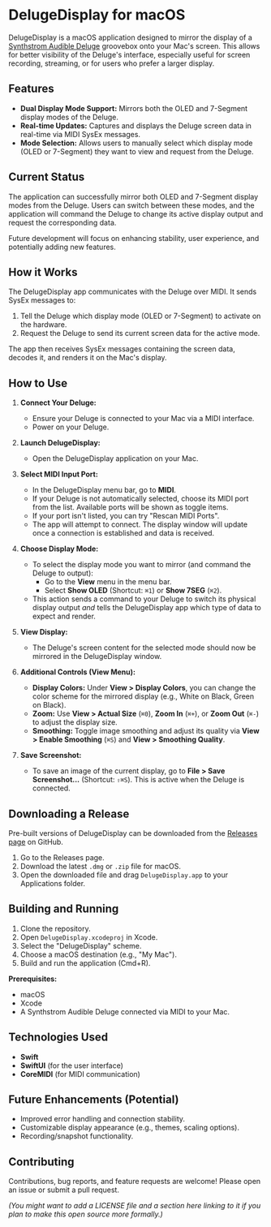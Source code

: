 # DelugeDisplay for macOS

DelugeDisplay is a macOS application designed to mirror the display of a [Synthstrom Audible Deluge](https://synthstrom.com/) groovebox onto your Mac's screen. This allows for better visibility of the Deluge's interface, especially useful for screen recording, streaming, or for users who prefer a larger display.

## Features

*   **Dual Display Mode Support:** Mirrors both the OLED and 7-Segment display modes of the Deluge.
*   **Real-time Updates:** Captures and displays the Deluge screen data in real-time via MIDI SysEx messages.
*   **Mode Selection:** Allows users to manually select which display mode (OLED or 7-Segment) they want to view and request from the Deluge.

## Current Status

The application can successfully mirror both OLED and 7-Segment display modes from the Deluge. Users can switch between these modes, and the application will command the Deluge to change its active display output and request the corresponding data.

Future development will focus on enhancing stability, user experience, and potentially adding new features.

## How it Works

The DelugeDisplay app communicates with the Deluge over MIDI. It sends SysEx messages to:
1.  Tell the Deluge which display mode (OLED or 7-Segment) to activate on the hardware.
2.  Request the Deluge to send its current screen data for the active mode.

The app then receives SysEx messages containing the screen data, decodes it, and renders it on the Mac's display.

## How to Use

1.  **Connect Your Deluge:**
    *   Ensure your Deluge is connected to your Mac via a MIDI interface.
    *   Power on your Deluge.

2.  **Launch DelugeDisplay:**
    *   Open the DelugeDisplay application on your Mac.

3.  **Select MIDI Input Port:**
    *   In the DelugeDisplay menu bar, go to **MIDI**.
    *   If your Deluge is not automatically selected, choose its MIDI port from the list. Available ports will be shown as toggle items.
    *   If your port isn't listed, you can try "Rescan MIDI Ports".
    *   The app will attempt to connect. The display window will update once a connection is established and data is received.

4.  **Choose Display Mode:**
    *   To select the display mode you want to mirror (and command the Deluge to output):
        *   Go to the **View** menu in the menu bar.
        *   Select **Show OLED** (Shortcut: `⌘1`) or **Show 7SEG** (`⌘2`).
    *   This action sends a command to your Deluge to switch its physical display output *and* tells the DelugeDisplay app which type of data to expect and render.

5.  **View Display:**
    *   The Deluge's screen content for the selected mode should now be mirrored in the DelugeDisplay window.

6.  **Additional Controls (View Menu):**
    *   **Display Colors:** Under **View > Display Colors**, you can change the color scheme for the mirrored display (e.g., White on Black, Green on Black).
    *   **Zoom:** Use **View > Actual Size** (`⌘0`), **Zoom In** (`⌘+`), or **Zoom Out** (`⌘-`) to adjust the display size.
    *   **Smoothing:** Toggle image smoothing and adjust its quality via **View > Enable Smoothing** (`⌘S`) and **View > Smoothing Quality**.

7.  **Save Screenshot:**
    *   To save an image of the current display, go to **File > Save Screenshot...** (Shortcut: `⇧⌘S`). This is active when the Deluge is connected.

## Downloading a Release

Pre-built versions of DelugeDisplay can be downloaded from the [Releases page](https://github.com/douglas-carmichael/DelugeDisplay/releases) on GitHub.

1.  Go to the Releases page.
2.  Download the latest `.dmg` or `.zip` file for macOS.
3.  Open the downloaded file and drag `DelugeDisplay.app` to your Applications folder.

## Building and Running

1.  Clone the repository.
2.  Open `DelugeDisplay.xcodeproj` in Xcode.
3.  Select the "DelugeDisplay" scheme.
4.  Choose a macOS destination (e.g., "My Mac").
5.  Build and run the application (Cmd+R).

**Prerequisites:**
*   macOS
*   Xcode
*   A Synthstrom Audible Deluge connected via MIDI to your Mac.

## Technologies Used

*   **Swift**
*   **SwiftUI** (for the user interface)
*   **CoreMIDI** (for MIDI communication)

## Future Enhancements (Potential)

*   Improved error handling and connection stability.
*   Customizable display appearance (e.g., themes, scaling options).
*   Recording/snapshot functionality.

## Contributing

Contributions, bug reports, and feature requests are welcome! Please open an issue or submit a pull request.

*(You might want to add a LICENSE file and a section here linking to it if you plan to make this open source more formally.)*
